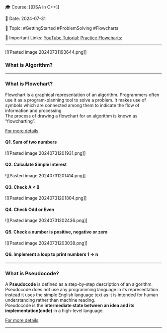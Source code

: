 
🎓  Course: [[DSA in C++]]

📆  Date: 2024-07-31

📖  Topic: #GettingStarted #ProblemSolving #Flowcharts 

🔗  Important Links: [YouTube Tutorial:](https://www.youtube.com/embed/WQoB2z67hvY?si=MQPF9djUU62G4PHo) [Practice Flowcharts:](https://www.lucid.app/documents)

---

![[Pasted image 20240731193644.png]]

### What is Algorithm?

---
### What is Flowchart?

Flowchart is a graphical representation of an algorithm. Programmers often use it as a program-planning tool to solve a problem. It makes use of symbols which are connected among them to indicate the flow of information and processing.   
The process of drawing a flowchart for an algorithm is known as “flowcharting”.

[For more details](https://www.geeksforgeeks.org/an-introduction-to-flowcharts/)

#### Q1. Sum of two numbers

![[Pasted image 20240731201931.png]]

#### Q2. Calculate Simple Interest

![[Pasted image 20240731201414.png]]

#### Q3. Check A < B

![[Pasted image 20240731201804.png]]

#### Q4. Check Odd or Even

![[Pasted image 20240731202436.png]]

#### Q5. Check a number is positive, negative or zero

![[Pasted image 20240731203038.png]]

#### Q6. Implement a loop to print numbers 1 -> n



---
### What is  Pseudocode?

A **Pseudocode** is defined as a step-by-step description of an algorithm. Pseudocode does not use any programming language in its representation instead it uses the simple English language text as it is intended for human understanding rather than machine reading.  
Pseudocode is the **intermediate state between an idea and its implementation(code)** in a high-level language.

[For more details](https://www.geeksforgeeks.org/what-is-pseudocode-a-complete-tutorial/)

---
